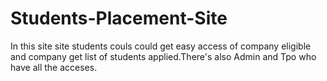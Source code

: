 # Students-Placement-Site
In this site site students couls could get easy access of company eligible and company get  list of students applied.There's also Admin and Tpo who have all the acceses.
